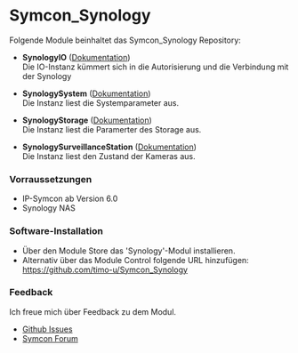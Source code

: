 # Symcon_Synology

Folgende Module beinhaltet das Symcon_Synology Repository:

- __SynologyIO__ ([Dokumentation](SynologyIO))  
	Die IO-Instanz kümmert sich in die Autorisierung und die Verbindung mit der Synology 

- __SynologySystem__ ([Dokumentation](SynologySystem))  
	Die Instanz liest die Systemparameter aus.

- __SynologyStorage__ ([Dokumentation](SynologyStorage))  
	Die Instanz liest die Paramerter des Storage aus. 

- __SynologySurveillanceStation__ ([Dokumentation](SynologySurveillanceStation))  
	Die Instanz liest den Zustand der Kameras aus. 

### Vorraussetzungen

- IP-Symcon ab Version 6.0
- Synology NAS 

###  Software-Installation

* Über den Module Store das 'Synology'-Modul installieren.
* Alternativ über das Module Control folgende URL hinzufügen: https://github.com/timo-u/Symcon_Synology

###  Feedback

Ich freue mich über Feedback zu dem Modul.
* [Github Issues](https://github.com/timo-u/Symcon_Synology/issues)
* [Symcon Forum](https://community.symcon.de/t/modul-synology/126449)

